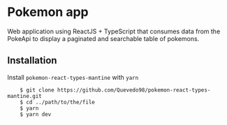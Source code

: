 # Pokemon app

Web application using ReactJS + TypeScript that consumes data from the
PokeApi to display a paginated and searchable table of pokemons.

## Installation

Install `pokemon-react-types-mantine` with `yarn`

```
    $ git clone https://github.com/Quevedo98/pokemon-react-types-mantine.git
    $ cd ../path/to/the/file
    $ yarn
    $ yarn dev
```
